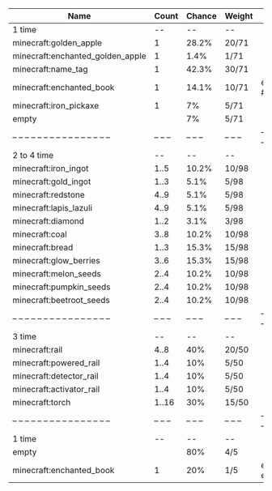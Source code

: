 | Name                             | Count | Chance | Weight | Comment                       |
| -------------------------------- | ----- | ------ | ------ | ----------------------------- |
| 1 time                           |    -- |     -- |     -- |                               |
| minecraft:golden_apple           |     1 |  28.2% |  20/71 |                               |
| minecraft:enchanted_golden_apple |     1 |   1.4% |   1/71 |                               |
| minecraft:name_tag               |     1 |  42.3% |  30/71 |                               |
| minecraft:enchanted_book         |     1 |  14.1% |  10/71 | enchantments: #on_random_loot |
| minecraft:iron_pickaxe           |     1 |     7% |   5/71 |                               |
| empty                            |       |     7% |   5/71 |                               |
| – – – – – – – – – – – – – – – –  | – – – | – – –  | – – –  | – – – – – – – – – – – – – – – |
| 2 to 4 time                      |    -- |     -- |     -- |                               |
| minecraft:iron_ingot             |  1..5 |  10.2% |  10/98 |                               |
| minecraft:gold_ingot             |  1..3 |   5.1% |   5/98 |                               |
| minecraft:redstone               |  4..9 |   5.1% |   5/98 |                               |
| minecraft:lapis_lazuli           |  4..9 |   5.1% |   5/98 |                               |
| minecraft:diamond                |  1..2 |   3.1% |   3/98 |                               |
| minecraft:coal                   |  3..8 |  10.2% |  10/98 |                               |
| minecraft:bread                  |  1..3 |  15.3% |  15/98 |                               |
| minecraft:glow_berries           |  3..6 |  15.3% |  15/98 |                               |
| minecraft:melon_seeds            |  2..4 |  10.2% |  10/98 |                               |
| minecraft:pumpkin_seeds          |  2..4 |  10.2% |  10/98 |                               |
| minecraft:beetroot_seeds         |  2..4 |  10.2% |  10/98 |                               |
| – – – – – – – – – – – – – – – –  | – – – | – – –  | – – –  | – – – – – – – – – – – – – – – |
| 3 time                           |    -- |     -- |     -- |                               |
| minecraft:rail                   |  4..8 |    40% |  20/50 |                               |
| minecraft:powered_rail           |  1..4 |    10% |   5/50 |                               |
| minecraft:detector_rail          |  1..4 |    10% |   5/50 |                               |
| minecraft:activator_rail         |  1..4 |    10% |   5/50 |                               |
| minecraft:torch                  | 1..16 |    30% |  15/50 |                               |
| – – – – – – – – – – – – – – – –  | – – – | – – –  | – – –  | – – – – – – – – – – – – – – – |
| 1 time                           |    -- |     -- |     -- |                               |
| empty                            |       |    80% |    4/5 |                               |
| minecraft:enchanted_book         |     1 |    20% |    1/5 | enchantments: efficiency      |
